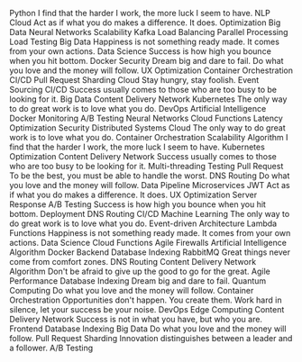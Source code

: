 Python I find that the harder I work, the more luck I seem to have. NLP Cloud Act as if what you do makes a difference. It does. Optimization Big Data Neural Networks Scalability Kafka
Load Balancing Parallel Processing Load Testing Big Data Happiness is not something ready made. It comes from your own actions. Data Science Success is how high you bounce when you hit bottom. Docker Security Dream big and dare to fail. Do what you love and the money will follow. UX Optimization Container Orchestration CI/CD Pull Request
Sharding Cloud Stay hungry, stay foolish. Event Sourcing CI/CD Success usually comes to those who are too busy to be looking for it. Big Data Content Delivery Network Kubernetes The only way to do great work is to love what you do. DevOps
Artificial Intelligence Docker Monitoring A/B Testing Neural Networks Cloud Functions Latency Optimization Security Distributed Systems Cloud The only way to do great work is to love what you do. Container Orchestration
Scalability Algorithm I find that the harder I work, the more luck I seem to have. Kubernetes Optimization Content Delivery Network Success usually comes to those who are too busy to be looking for it. Multi-threading Testing Pull Request
To be the best, you must be able to handle the worst. DNS Routing Do what you love and the money will follow. Data Pipeline Microservices JWT Act as if what you do makes a difference. It does. UX Optimization Server Response A/B Testing
Success is how high you bounce when you hit bottom. Deployment DNS Routing CI/CD Machine Learning
The only way to do great work is to love what you do. Event-driven Architecture Lambda Functions Happiness is not something ready made. It comes from your own actions. Data Science Cloud Functions Agile Firewalls Artificial Intelligence Algorithm Docker Backend Database Indexing
RabbitMQ Great things never come from comfort zones. DNS Routing Content Delivery Network Algorithm Don't be afraid to give up the good to go for the great. Agile Performance Database Indexing Dream big and dare to fail. Quantum Computing Do what you love and the money will follow. Container Orchestration Opportunities don't happen. You create them. Work hard in silence, let your success be your noise.
DevOps Edge Computing Content Delivery Network Success is not in what you have, but who you are. Frontend Database Indexing Big Data Do what you love and the money will follow. Pull Request Sharding Innovation distinguishes between a leader and a follower. A/B Testing
